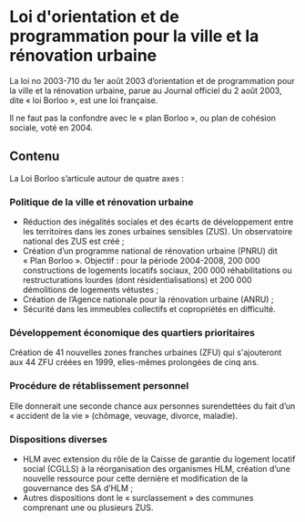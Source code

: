 # Loi d'orientation et de programmation pour la ville et la rénovation urbaine

La loi no 2003-710 du 1er août 2003 d’orientation et de programmation pour la ville et la rénovation urbaine, parue au Journal officiel du 2 août 2003, dite « loi Borloo », est une loi française.

Il ne faut pas la confondre avec le « plan Borloo », ou plan de cohésion sociale, voté en 2004.

## Contenu

La Loi Borloo s’articule autour de quatre axes :

### Politique de la ville et rénovation urbaine

- Réduction des inégalités sociales et des écarts de développement entre les territoires dans les zones urbaines sensibles (ZUS). Un observatoire national des ZUS est créé ;
- Création d’un programme national de rénovation urbaine (PNRU) dit « Plan Borloo ». Objectif : pour la période 2004-2008, 200 000 constructions de logements locatifs sociaux, 200 000 réhabilitations ou restructurations lourdes (dont résidentialisations) et 200 000 démolitions de logements vétustes ;
- Création de l’Agence nationale pour la rénovation urbaine (ANRU) ;
- Sécurité dans les immeubles collectifs et copropriétés en difficulté.

### Développement économique des quartiers prioritaires

Création de 41 nouvelles zones franches urbaines (ZFU) qui s'ajouteront aux 44 ZFU créées en 1999, elles-mêmes prolongées de cinq ans.

### Procédure de rétablissement personnel

Elle donnerait une seconde chance aux personnes surendettées du fait d’un « accident de la vie » (chômage, veuvage, divorce, maladie).

### Dispositions diverses

- HLM avec extension du rôle de la Caisse de garantie du logement locatif social (CGLLS) à la réorganisation des organismes HLM, création d’une nouvelle ressource pour cette dernière et modification de la gouvernance des SA d’HLM ;
- Autres dispositions dont le « surclassement » des communes comprenant une ou plusieurs ZUS.
